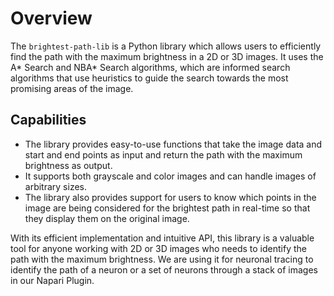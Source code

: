 # Overview

The `brightest-path-lib` is a Python library which allows users to efficiently find the path with the maximum brightness in a 2D or 3D images. It uses the A\* Search and NBA\* Search algorithms, which are informed search algorithms that use heuristics to guide the search towards the most promising areas of the image.

## Capabilities

- The library provides easy-to-use functions that take the image data and start and end points as input and return the path with the maximum brightness as output.
- It supports both grayscale and color images and can handle images of arbitrary sizes.
- The library also provides support for users to know which points in the image are being considered for the brightest path in real-time so that they display them on the original image.

With its efficient implementation and intuitive API, this library is a valuable tool for anyone working with 2D or 3D images who needs to identify the path with the maximum brightness. We are using it for neuronal tracing to identify the path of a neuron or a set of neurons through a stack of images in our Napari Plugin.
